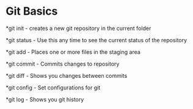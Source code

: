 # Git Basics

*git init - creates a new git repository in the current folder

*git status - Use this any time to see the current status of the 
repository

*git add - Places one or more files in the staging area

*git commit - Commits changes to repository

*git diff - Shows you changes between commits

*git config - Set configurations for git

*git log - Shows you git history
